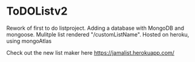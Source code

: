 # ToDOListv2
Rework of first to do listproject. Adding a database with MongoDB and mongoose. Mulitple list rendered "/customListName". Hosted on heroku, using mongoAtlas

Check out the new list maker here https://jamalist.herokuapp.com/
